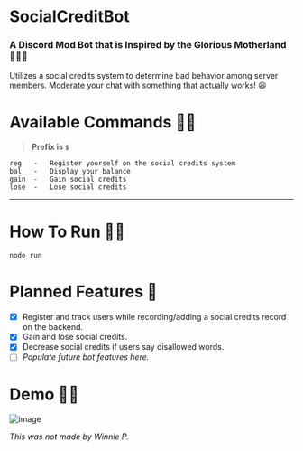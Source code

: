 # SocialCreditBot

### A Discord Mod Bot that is Inspired by the Glorious Motherland 💃💃💃
Utilizes a social credits system to determine bad behavior among server members. Moderate your chat with something that actually works! 😃

# Available Commands 💁‍♂️
> **Prefix is `$`**

```
reg   -   Register yourself on the social credits system
bal   -   Display your balance
gain  -   Gain social credits
lose  -   Lose social credits
```

---

# How To Run 👩‍💻
```bash
node run
```

# Planned Features 👀
- [x] Register and track users while recording/adding a social credits record on the backend.
- [x] Gain and lose social credits.
- [x] Decrease social credits if users say disallowed words.
- [ ] _Populate future bot features here._

# Demo 👨‍🦽
![image](https://user-images.githubusercontent.com/51939599/138870916-a67e1834-c36d-4334-bc43-0ee75ec27089.png)

_This was not made by Winnie P._

